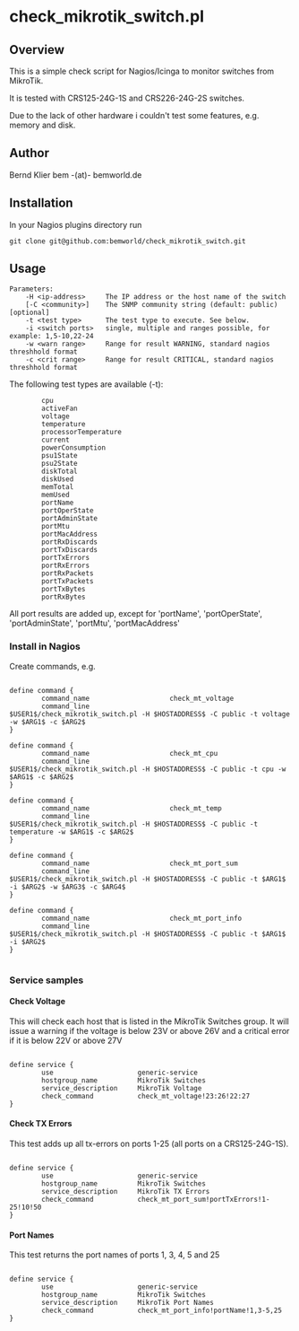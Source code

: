 # check_mikrotik_switch.pl

## Overview

This is a simple check script for Nagios/Icinga to monitor switches from MikroTik.

It is tested with CRS125-24G-1S and CRS226-24G-2S switches. 

Due to the lack of other hardware i couldn't test some features, e.g. memory and disk.

## Author
 Bernd Klier bem -(at)- bemworld.de
 
## Installation

In your Nagios plugins directory run

<pre><code>git clone git@github.com:bemworld/check_mikrotik_switch.git</code></pre>

## Usage


         
	Parameters:
        -H <ip-address>     The IP address or the host name of the switch
        [-C <community>]    The SNMP community string (default: public) [optional]
        -t <test type>      The test type to execute. See below.
        -i <switch ports>   single, multiple and ranges possible, for example: 1,5-10,22-24
        -w <warn range>     Range for result WARNING, standard nagios threshhold format
        -c <crit range>     Range for result CRITICAL, standard nagios threshhold format
        
        
The following test types are available (-t):

            cpu                  
            activeFan            
            voltage              
            temperature          
            processorTemperature 
            current              
            powerConsumption     
            psu1State            
            psu2State            
            diskTotal            
            diskUsed             
            memTotal             
            memUsed              
            portName             
            portOperState        
            portAdminState       
            portMtu              
            portMacAddress       
            portRxDiscards       
            portTxDiscards       
            portTxErrors         
            portRxErrors         
            portRxPackets        
            portTxPackets        
            portTxBytes          
            portRxBytes    
    
   All port results are added up, except for 'portName', 'portOperState', 'portAdminState', 'portMtu', 'portMacAddress'

### Install in Nagios

Create commands, e.g.

<pre><code>
define command {
        command_name                    check_mt_voltage
        command_line                    $USER1$/check_mikrotik_switch.pl -H $HOSTADDRESS$ -C public -t voltage -w $ARG1$ -c $ARG2$
}

define command {
        command_name                    check_mt_cpu
        command_line                    $USER1$/check_mikrotik_switch.pl -H $HOSTADDRESS$ -C public -t cpu -w $ARG1$ -c $ARG2$
}

define command {
        command_name                    check_mt_temp
        command_line                    $USER1$/check_mikrotik_switch.pl -H $HOSTADDRESS$ -C public -t temperature -w $ARG1$ -c $ARG2$
}

define command {
        command_name                    check_mt_port_sum
        command_line                    $USER1$/check_mikrotik_switch.pl -H $HOSTADDRESS$ -C public -t $ARG1$ -i $ARG2$ -w $ARG3$ -c $ARG4$
}

define command {
        command_name                    check_mt_port_info
        command_line                    $USER1$/check_mikrotik_switch.pl -H $HOSTADDRESS$ -C public -t $ARG1$ -i $ARG2$
}

</code></pre>


### Service samples

#### Check Voltage

This will check each host that is listed in the MikroTik Switches group. It will issue a warning if the voltage is below 23V or above 26V and a critical error if it is below 22V or above 27V

<pre><code>
define service {
        use                     generic-service
        hostgroup_name          MikroTik Switches
        service_description     MikroTik Voltage
        check_command           check_mt_voltage!23:26!22:27
}
</code></pre>

#### Check TX Errors

This test adds up all tx-errors on ports 1-25 (all ports on a CRS125-24G-1S). 

<pre><code>
define service {
        use                     generic-service
        hostgroup_name          MikroTik Switches
        service_description     MikroTik TX Errors
        check_command           check_mt_port_sum!portTxErrors!1-25!10!50
}
</code></pre>

#### Port Names

This test returns the port names of ports 1, 3, 4, 5 and 25
<pre><code>
define service {
        use                     generic-service
        hostgroup_name          MikroTik Switches
        service_description     MikroTik Port Names
        check_command           check_mt_port_info!portName!1,3-5,25
}
</code></pre>

